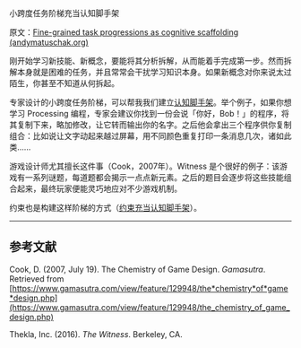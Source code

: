 小跨度任务阶梯充当认知脚手架

原文：[Fine-grained task progressions as cognitive scaffolding (andymatuschak.org)](https://notes.andymatuschak.org/z2qBbdZidZNjbpdggRbmgeUeVf2H7aCevSYvE)

刚开始学习新技能、新概念，要能将其分析拆解，从而能着手完成第一步。然而拆解本身就是困难的任务，并且常常会干扰学习知识本身。如果新概念对你来说太过陌生，你甚至不知道从何拆起。

专家设计的小跨度任务阶梯，可以帮我我们建立[认知脚手架](https://notes.andymatuschak.org/z8ZWYXFwXV38qiCgRx7zf2ySy9WCxWvcizNVr)。举个例子，如果你想学习 Processing 编程，专家会建议你找到一份会说「你好，Bob！」的程序，将其复制下来，略加修改，让它转而输出你的名字。之后他会拿出三个程序供你复制组合：比如说让文字动起来越过屏幕，用不同颜色重复打印一条消息几次，诸如此类……

游戏设计师尤其擅长这件事（Cook，2007年）。Witness 是个很好的例子：该游戏有一系列谜题，每道题都会揭示一点点新元素。之后的题目会逐步将这些技能组合起来，最终玩家便能灵巧地应对不少游戏机制。

约束也是构建这样阶梯的方式（[约束充当认知脚手架](https://notes.andymatuschak.org/z8DyCwRiC8HT89mMvtBjwcGVs5ucHPHcrScch)）。

------

## 参考文献

Cook, D. (2007, July 19). The Chemistry of Game Design. *Gamasutra*. Retrieved from [https://www.gamasutra.com/view/feature/129948/the*chemistry*of*game*design.php](https://www.gamasutra.com/view/feature/129948/the_chemistry_of_game_design.php)

Thekla, Inc. (2016). *The Witness*. Berkeley, CA.